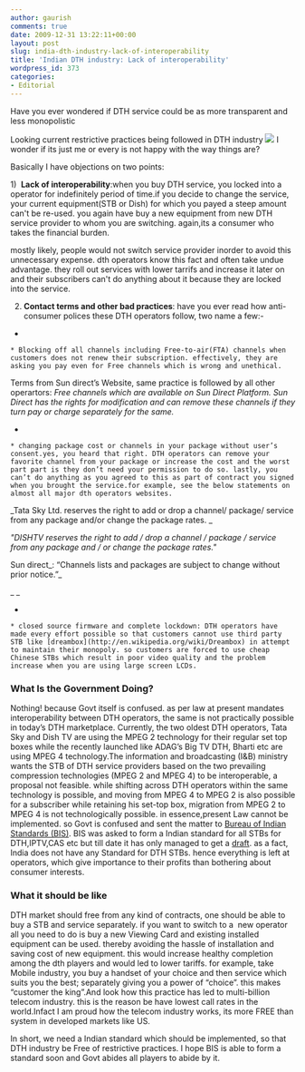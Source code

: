 ```yaml
---
author: gaurish
comments: true
date: 2009-12-31 13:22:11+00:00
layout: post
slug: india-dth-industry-lack-of-interoperability
title: 'Indian DTH industry: Lack of interoperability'
wordpress_id: 373
categories:
- Editorial
---
```


Have you ever wondered if DTH service could be as more transparent and less monopolistic

Looking current restrictive practices being followed in DTH industry [![](http://www.gaurishsharma.com/wp-content/uploads/2009/12/dth-india-300x225.jpg)](http://www.gaurishsharma.com/wp-content/uploads/2009/12/dth-india.jpg)
I wonder if its just me or every is not happy with the way things are?

Basically I have objections on two points:

1)  **Lack of interoperability**:when you buy DTH service, you locked into a operator for indefinitely period of time.if you decide to change the service, your current equipment(STB or Dish) for which you payed a steep amount can't be re-used. you again have buy a new equipment from new DTH service provider to whom you are switching. again,its a consumer who takes the financial burden.

mostly likely, people would not switch service provider inorder to avoid this unnecessary expense. dth operators know this fact and often take undue advantage. they roll out services with lower tarrifs and increase it later on and their subscribers can't do anything about it because they are locked into the service.

2) **Contact terms and other bad practices**: have you ever read how anti-consumer polices these DTH operators follow, two name a few:-



	
  * 

	
    * Blocking off all channels including Free-to-air(FTA) channels when customers does not renew their subscription. effectively, they are asking you pay even for Free channels which is wrong and unethical.





Terms from Sun direct’s Website, same practice is followed by all other operartors:
_Free channels which are available on Sun Direct Platform. Sun Direct has the rights for modification and can remove these channels if they turn pay or charge separately for the same._



	
  * 

	
    * changing package cost or channels in your package without user’s consent.yes, you heard that right. DTH operators can remove your favorite channel from your package or increase the cost and the worst part part is they don’t need your permission to do so. lastly, you can’t do anything as you agreed to this as part of contract you signed when you brought the service.for example, see the below statements on almost all major dth operators websites.





_Tata Sky Ltd. reserves the right to add or drop a channel/ package/ service from any package and/or change the package rates. _

_"DISHTV reserves the right to add / drop a channel / package / service from any package and / or change the package rates."_

Sun direct_: “Channels lists and packages are subject to change without prior notice.”_

_ _



	
  * 

	
    * closed source firmware and complete lockdown: DTH operators have made every effort possible so that customers cannot use third party STB like [dreambox](http://en.wikipedia.org/wiki/Dreambox) in attempt to maintain their monopoly. so customers are forced to use cheap Chinese STBs which result in poor video quality and the problem increase when you are using large screen LCDs.







### What Is the Government Doing?


Nothing! because Govt itself is confused. as per law at present mandates interoperability between DTH operators, the same is not practically possible in today’s DTH marketplace. Currently, the two oldest DTH operators, Tata Sky and Dish TV are using the MPEG 2 technology for their regular set top boxes while the recently launched like ADAG’s Big TV DTH, Bharti etc are using MPEG 4 technology.The information and broadcasting (I&B) ministry wants the STB of DTH service providers based on the two prevailing compression technologies (MPEG 2 and MPEG 4) to be interoperable, a proposal not feasible. while shifting across DTH operators within the same technology is possible, and moving from MPEG 4 to MPEG 2 is also possible for a subscriber while retaining his set-top box, migration from MPEG 2 to MPEG 4 is not technologically possible. in essence,present Law cannot be implemented. so Govt is confused and sent the matter to [Bureau of Indian Standards (BIS)](http://bis.org.in/). BIS was asked to form a Indian standard for all STBs for DTH,IPTV,CAS etc but till date it has only managed to get a [draft](http://www.bis.org.in/sf/ltd/DTH.pdf). as a fact, India does not have any Standard for DTH STBs. hence everything is left at operators, which give importance to their profits than bothering about consumer interests.


### What it should be like


DTH market should free from any kind of contracts, one should be able to buy a STB and service separately. if you want to switch to a  new operator all you need to do is buy a new Viewing Card and existing installed equipment can be used. thereby avoiding the hassle of installation and saving cost of new equipment. this would increase healthy completion  among the dth players and would led to lower tariffs. for example, take Mobile industry, you buy a handset of your choice and then service which suits you the best; separately giving you a power of “choice”. this makes “customer the king”.And look how this practice has led to multi-billion telecom industry. this is the reason be have lowest call rates in the world.Infact I am proud how the telecom industry works, its more FREE than system in developed markets like US.

In short, we need a Indian standard which should be implemented, so that DTH industry be Free of restrictive practices. I hope BIS is able to form a standard soon and Govt abides all players to abide by it.
